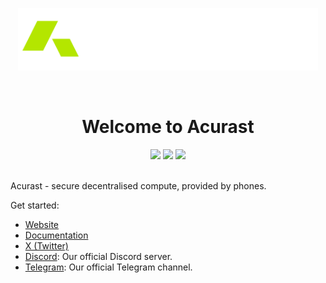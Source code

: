 <p align="center">
  <a href="https://www.acurast.com">
    <picture>
    <img alt="acurast logo" src="https://github.com/Acurast/.github/blob/main/assets/acurast.png" width="auto" height="100">
    </picture>
  </a>
</p>

</br>
<h1 align="center">Welcome to Acurast</h1>

<p align="center">
  <a href="https://x.com/@acurast"><img src="https://img.shields.io/badge/Acurast-000?color=c0e700&style=plastic&logo=x&logoColor=white&label=Twitter"></a>
  <a href="https://discord.com/invite/wqgC6b6aKe"><img src="https://img.shields.io/discord/971297576651472916?color=c0e700&style=plastic&label=Discord&logo=discord&logoColor=white"></a>
  <a href="https://t.me/acurastnetwork"><img src="https://img.shields.io/badge/Acurast-c0e700?style=plastic&label=Telegram&logo=telegram&logoColor=white"></a>
<br></br> 
</p>

Acurast - secure decentralised compute, provided by phones.

Get started:

- <a href="https://acurast.com">Website</a>
- <a href="https://docs.acurast.com">Documentation</a>
- <a href="https://x.com/@acurast">X (Twitter)</a>
- <a href="https://discord.com/invite/wqgC6b6aKe">Discord</a>: Our official Discord server.
- <a href="https://t.me/acurastnetwork">Telegram</a>: Our official Telegram channel.
